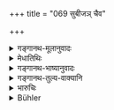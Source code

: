 +++
title = "069 सुबीजञ् चैव"

+++

<details><summary>गङ्गानथ-मूलानुवादः</summary>

Just as good seed grown in a good soil turns out well, so is the child born to an Ārya from an Ārya woman worthy of all sacraments.—(59)
</details>

<details><summary>मेधातिथिः</summary>

पूर्वोकाव् असंस्कार्यौ, स्वजातिजास् तु संस्कार्याः, इत्य् उभयत्राप्य् अर्थवादः । अत एतद् एव स्थितम् । "क्वचिद् बीजं क्वचिद् योनिः" (म्ध् ९.३४) इति यथोपदेशात् । एकान्तरपरिग्रहस् तु न युक्तः ॥ १०.६९ ॥
</details>

<details><summary>गङ्गानथ-भाष्यानुवादः</summary>

The two spoken of above are not fit for the sacraments; but children born to one from his own caste are quite worthy of the sacraments. Both these are declamatory assertions. Hence the final conclusion on this matter remains that ‘in some cases it is the *seed*, and in others the
*soil*, that is the predominant factor,’ just as it may be found to be
definitely stated in the texts; but the marrying of a woman two degrees removed would not be proper.—(69)
</details>

<details><summary>गङ्गानथ-तुल्य-वाक्यानि</summary>

**(verses 10.66-73)  
**

[\[See texts under 9.33 *et
seq*.\]]
</details>

<details><summary>भारुचिः</summary>

> **सुबीजम् एव सुक्षेत्रे जातं संपद्यते यथा ।**

एवं दृष्टान्तो लौकिकः,

> **तथार्यजातस् त्व् आर्यायां सर्वं संस्कारम् अर्हति  ॥ १०.६९ ॥**

उपदेशसामर्थ्याच् छ्रौतं स्मार्तं च । कः पुनर् असौ । स्वजातिजो ऽनन्तरजश् च शूद्रवर्जम् । पारशवादिस् त्व् अनुलोमो ऽपि स्मार्तम् एव पाकयज्ञादिकं, न श्रौतं "मातृदोषविगर्हणाद्" इत्य् उक्तम् । प्रतिलोमाः पुनर् आयोगवादयः पुरुषधर्मैर् अप्य् अहिंसादिभिर् अधिरियन्ते, ब्राह्मणादित्राने च देहत्यागेन । एवं च सत्य् एकान्तपरिग्रहेण सर्वत्र यत्,
</details>

<details><summary>Bühler</summary>

069	As good seed, springing up in good soil, turns out perfectly well, even so the son of an Aryan by an Aryan woman is worthy of all the sacraments.
</details>

